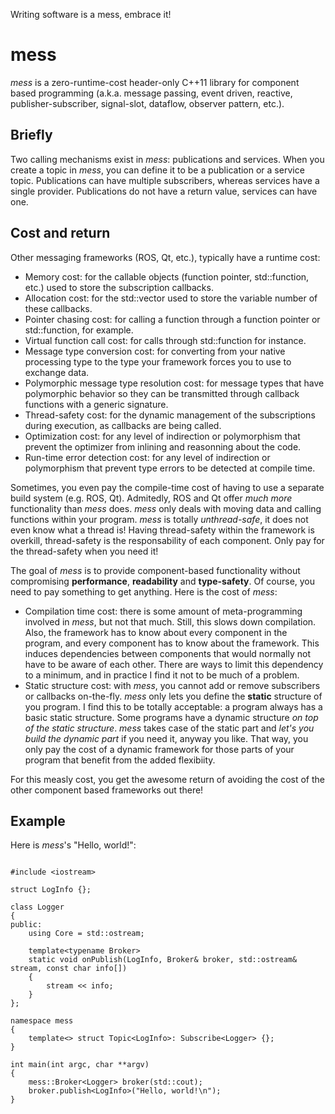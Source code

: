 Writing software is a mess, embrace it!
# mess
*mess* is a zero-runtime-cost header-only C++11 library for component based programming (a.k.a. message passing, event driven, reactive, publisher-subscriber, signal-slot, dataflow, observer pattern, etc.).

## Briefly
Two calling mechanisms exist in *mess*: publications and services. When you create a topic in *mess*, you can define it to be a publication or a service topic. Publications can have multiple subscribers, whereas services have a single provider. Publications do not have a return value, services can have one.

## Cost and return
Other messaging frameworks (ROS, Qt, etc.), typically have a runtime cost:
* Memory cost: for the callable objects (function pointer, std::function, etc.) used to store the subscription callbacks.
* Allocation cost: for the std::vector used to store the variable number of these callbacks.
* Pointer chasing cost: for calling a function through a function pointer or std::function, for example.
* Virtual function call cost: for calls through std::function for instance.
* Message type conversion cost: for converting from your native processing type to the type your framework forces you to use to exchange data.
* Polymorphic message type resolution cost: for message types that have polymorphic behavior so they can be transmitted through callback functions with a generic signature.
* Thread-safety cost: for the dynamic management of the subscriptions during execution, as callbacks are being called.
* Optimization cost: for any level of indirection or polymorphism that prevent the optimizer from inlining and reasonning about the code.
* Run-time error detection cost: for any level of indirection or polymorphism that prevent type errors to be detected at compile time.

Sometimes, you even pay the compile-time cost of having to use a separate build system (e.g. ROS, Qt). Admitedly, ROS and Qt offer *much more* functionality than *mess* does. *mess* only deals with moving data and calling functions within your program. *mess* is totally *unthread-safe*, it does not even know what a thread is! Having thread-safety within the framework is overkill, thread-safety is the responsability of each component. Only pay for the thread-safety when you need it!

The goal of *mess* is to provide component-based functionality without compromising **performance**, **readability** and **type-safety**. Of course, you need to pay something to get anything. Here is the cost of *mess*:
* Compilation time cost: there is some amount of meta-programming involved in *mess*, but not that much. Still, this slows down compilation. Also, the framework has to know about every component in the program, and every component has to know about the framework. This induces dependencies between components that would normally not have to be aware of each other. There are ways to limit this dependency to a minimum, and in practice I find it not to be much of a problem.
* Static structure cost: with *mess*, you cannot add or remove subscribers or callbacks on-the-fly. *mess* only lets you define the **static** structure of you program. I find this to be totally acceptable: a program always has a basic static structure. Some programs have a dynamic structure *on top of the static structure*. *mess* takes case of the static part and *let's you build the dynamic part* if you need it, anyway you like. That way, you only pay the cost of a dynamic framework for those parts of your program that benefit from the added flexibiity.

For this measly cost, you get the awesome return of avoiding the cost of the other component based frameworks out there!

## Example
Here is *mess*'s "Hello, world!":

```c++#include "mess/mess.h"

#include <iostream>

struct LogInfo {};

class Logger
{
public:
	using Core = std::ostream;

	template<typename Broker>
	static void onPublish(LogInfo, Broker& broker, std::ostream& stream, const char info[])
	{
		stream << info;
	}
};

namespace mess
{
	template<> struct Topic<LogInfo>: Subscribe<Logger> {};
}

int main(int argc, char **argv)
{
	mess::Broker<Logger> broker(std::cout);
	broker.publish<LogInfo>("Hello, world!\n");
}
```
